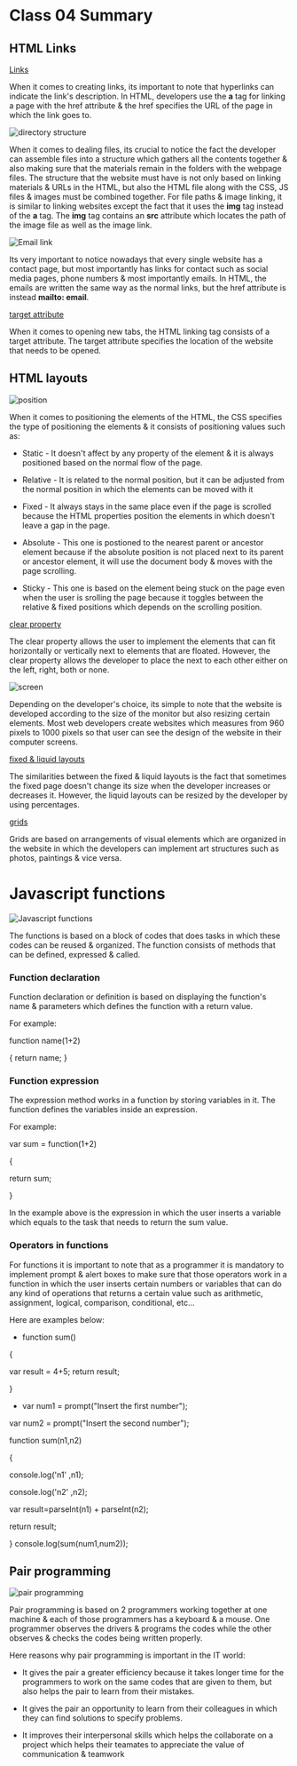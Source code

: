 # Class 04 Summary

## HTML Links

[Links](https://www.w3schools.com/tags/tag_a.asp)

When it comes to creating links, its important to note that hyperlinks can indicate the link's description. In HTML, developers use the **a** tag for linking a page with the href attribute & the href specifies the URL of the page in which the link goes to.

![directory structure](https://stuyhsdesign.files.wordpress.com/2015/09/directory-structure1.png)

When it comes to dealing files, its crucial to notice the fact the developer can assemble files into a structure which gathers all the contents together & also making sure that the materials remain in the folders with the webpage files. The structure that the website must have is not only based on linking materials & URLs in the HTML, but also the HTML file along with the CSS, JS files & images must be combined together. For file paths & image linking, it is similar to linking websites except the fact that it uses the **img** tag instead of the **a** tag. The **img** tag contains an **src** attribute which locates the path of the image file as well as the image link.




![Email link](https://www.wikihow.com/images/thumb/5/55/Create-an-Email-Link-in-HTML-Step-7.jpg/aid1794734-v4-728px-Create-an-Email-Link-in-HTML-Step-7.jpg)

Its very important to notice nowadays that every single website has a contact page, but most importantly has links for contact such as social media pages, phone numbers & most importantly emails. In HTML, the emails are written the same way as the normal links, but the href attribute is instead **mailto: email**.

[target attribute](https://www.w3schools.com/tags/att_a_target.asp)

When it comes to opening new tabs, the HTML linking tag consists of a target attribute. The target attribute specifies the location of the website that needs to be opened.

## HTML layouts

![position](https://cdn.educba.com/academy/wp-content/uploads/2019/12/CSS-Position.jpg)

When it comes to positioning the elements of the HTML, the CSS specifies the type of positioning the elements & it consists of positioning values such as:

 * Static - It doesn't affect by any property of the element & it is always positioned based on the normal flow of the page.
 
 * Relative - It is related to the normal position, but it can be adjusted from the normal position in which the elements can be moved with it

 * Fixed - It always stays in the same place even if the page is scrolled because the HTML properties position the elements in which doesn't leave a gap in the page.

 * Absolute - This one is postioned to the nearest parent or ancestor element because if the absolute position is not placed next to its parent or ancestor element, it will use the document body & moves with the page scrolling.

 * Sticky - This one is based on the element being stuck on the page even when the user is srolling the page because it toggles between the relative & fixed positions which depends on the scrolling position.

 [clear property](https://css-tricks.com/almanac/properties/c/clear/)

 The clear property allows the user to implement the elements that can fit horizontally or vertically next to elements that are floated. However, the clear property allows the developer to place the next to each other either on the left, right, both or none.

![screen](https://i0.wp.com/css-tricks.com/wp-content/uploads/2015/02/cover-and-contain.jpg?ssl=1)

 Depending on the developer's choice, its simple to note that the website is developed according to the size of the monitor but also resizing certain elements. Most web developers create websites which measures from 960 pixels to 1000 pixels so that user can see the design of the website in their computer screens.

 [fixed & liquid layouts](https://tutorial.techaltum.com/css_fixed_liquid_layout.html)

 The similarities between the fixed & liquid layouts is the fact that sometimes the fixed page doesn't change its size when the developer increases or decreases it. However, the liquid layouts can be resized by the developer by using percentages.

 [grids](https://css-tricks.com/snippets/css/complete-guide)

 Grids are based on arrangements of visual elements which are organized in the website in which the developers can implement art structures such as photos, paintings & vice versa.

 # Javascript functions
![Javascript functions](https://i.redd.it/1x4ho2qngv421.jpg)

The functions is based on a block of codes that does tasks in which these codes can be reused & organized. The function consists of methods that can be defined, expressed & called.

### Function declaration

Function declaration or definition is based on displaying the function's name & parameters which defines the function with a return value.

For example:

function name(1+2)

{
  return name;
}

### Function expression

The expression method works in a function by storing variables in it. The function defines the variables inside an expression.

For example:

var sum = function(1+2)

{

  return sum;

}

In the example above is the expression in which the user inserts a variable which equals to the task that needs to return the sum value.

### Operators in functions

For functions it is important to note that as a programmer it is mandatory to implement prompt & alert boxes to make sure that those operators work in a function in which the user inserts certain numbers or variables that can do any kind of operations that returns a certain value such as arithmetic, assignment, logical, comparison, conditional, etc...

Here are examples below:
* function sum()

{

var result = 4+5;
return result;

}

* var num1 = prompt("Insert the first number");

var num2 = prompt("Insert the second number");

function sum(n1,n2)

{

  console.log('n1' ,n1);

  console.log('n2' ,n2);

  var result=parseInt(n1) + parseInt(n2);

  return result;

}
console.log(sum(num1,num2));


## Pair programming

![pair programming](https://qilinlab.com/wp-content/uploads/2020/08/pair-programming-concept-illustration_114360-2170.jpg)

Pair programming is based on 2 programmers working together at one machine & each of those programmers has a keyboard & a mouse. One programmer observes the drivers & programs the codes while the other observes & checks the codes being written properly.

Here reasons why pair programming is important in the IT world:
* It gives the pair a greater efficiency because it takes longer time for the programmers to work on the same codes that are given to them, but also helps the pair to learn from their mistakes.

* It gives the pair an opportunity to learn from their colleagues in which they can find solutions to specify problems.

* It improves their interpersonal skills which helps the collaborate on a project which helps their teamates to appreciate the value of communication & teamwork
